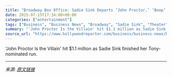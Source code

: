 ```yaml
---
title: "Broadway Box Office: Sadie Sink Departs ‘John Proctor,’ ‘Boop’ Sees Closing Boost"
date: 2025-07-15T17:34:08+08:00
categories: ["entertainment"]
tags: ["Business", "Business News", "Broadway", "Sadie Sink", "Theater"]
summary: "'John Proctor Is the Villain' hit $1.1 million as Sadie Sink finished her Tony-nominated run."
source_url: "https://www.hollywoodreporter.com/business/business-news/broadway-box-office-sadie-sink-john-proctor-boop-1236315409/"
---
```


'John Proctor Is the Villain' hit $1.1 million as Sadie Sink finished her Tony-nominated run.

---

*来源: [原文链接](https://www.hollywoodreporter.com/business/business-news/broadway-box-office-sadie-sink-john-proctor-boop-1236315409/)*
